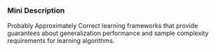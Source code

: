### Mini Description

Probably Approximately Correct learning frameworks that provide guarantees about generalization performance and sample complexity requirements for learning algorithms.
